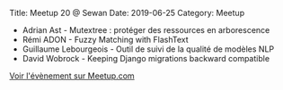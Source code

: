 Title: Meetup 20 @ Sewan
Date: 2019-06-25
Category: Meetup


- Adrian Ast - Mutextree : protéger des ressources en arborescence
- Rémi ADON - Fuzzy Matching with FlashText
- Guillaume Lebourgeois - Outil de suivi de la qualité de modèles NLP
- David Wobrock - Keeping Django migrations backward compatible

[Voir l'évènement sur Meetup.com](https://www.meetup.com/Paris-py-Python-Django-friends/events/260876326/)

